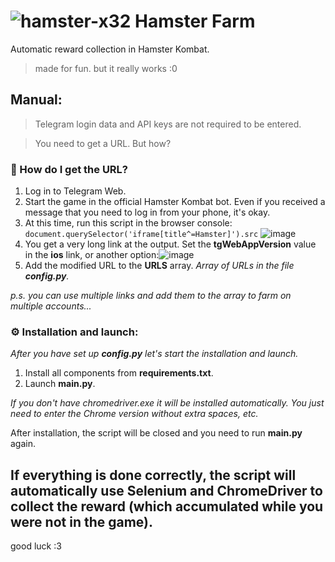 # ![hamster-x32](https://github.com/luwufka/Hamster-Farm/assets/126056242/fe510c02-aad7-4553-9b93-9d469561c6f5) Hamster Farm
Automatic reward collection in Hamster Kombat.
> made for fun. but it really works :0

## Manual:
> Telegram login data and API keys are not required to be entered.

> You need to get a URL. But how?
### 🐹 How do I get the URL?
1. Log in to Telegram Web.
2. Start the game in the official Hamster Kombat bot. Even if you received a message that you need to log in from your phone, it's okay.
3. At this time, run this script in the browser console: `document.querySelector('iframe[title^=Hamster]').src`
![image](https://github.com/luwufka/Hamster-Farm/assets/126056242/9ff8e504-c883-4fa2-a0bd-dab2b4cde32d)
6. You get a very long link at the output. Set the **tgWebAppVersion** value in the **ios** link, or another option:![image](https://github.com/luwufka/Hamster-Farm/assets/126056242/ed6b82b8-8648-43da-8ad8-0293c1842793)
7. Add the modified URL to the **URLS** array. *Array of URLs in the file **config.py**.*

   
*p.s. you can use multiple links and add them to the array to farm on multiple accounts...*
### ⚙️ Installation and launch:
*After you have set up **config.py** let's start the installation and launch.*
1. Install all components from **requirements.txt**.
2. Launch **main.py**.

*If you don't have chromedriver.exe it will be installed automatically. You just need to enter the Chrome version without extra spaces, etc.*

After installation, the script will be closed and you need to run **main.py** again.

## If everything is done correctly, the script will automatically use Selenium and ChromeDriver to collect the reward (which accumulated while you were not in the game).
good luck :3
